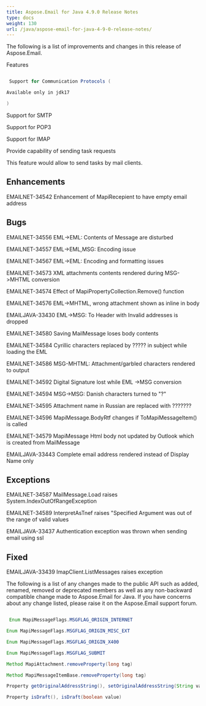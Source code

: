 ```yaml
---
title: Aspose.Email for Java 4.9.0 Release Notes
type: docs
weight: 130
url: /java/aspose-email-for-java-4-9-0-release-notes/
---
```


The following is a list of improvements and changes in this release of Aspose.Email.

Features

``` java

 Support for Communication Protocols (

Available only in jdk17

)

```

Support for SMTP

Support for POP3

Support for IMAP

Provide capability of sending task requests

This feature would allow to send tasks by mail clients.

## **Enhancements**
EMAILNET-34542 Enhancement of MapiRecepient to have empty email address
## **Bugs**
EMAILNET-34556 EML->EML: Contents of Message are disturbed

EMAILNET-34557 EML->EML,MSG: Encoding issue

EMAILNET-34567 EML->EML: Encoding and formatting issues

EMAILNET-34573 XML attachments contents rendered during MSG->MHTML conversion

EMAILNET-34574 Effect of MapiPropertyCollection.Remove() function

EMAILNET-34576 EML->MHTML, wrong attachment shown as inline in body

EMAILJAVA-33430 EML->MSG: To Header with Invalid addresses is dropped

EMAILNET-34580 Saving MailMessage loses body contents

EMAILNET-34584 Cyrillic characters replaced by ????? in subject while loading the EML

EMAILNET-34586 MSG-MHTML: Attachment/garbled characters rendered to output

EMAILNET-34592 Digital Signature lost while EML ->MSG conversion

EMAILNET-34594 MSG->MSG: Danish characters turned to "?"

EMAILNET-34595 Attachment name in Russian are replaced with ???????

EMAILNET-34596 MapiMessage.BodyRtf changes if ToMapiMessageItem() is called

EMAILNET-34579 MapiMessage Html body not updated by Outlook which is created from MailMessage

EMAILJAVA-33443 Complete email address rendered instead of Display Name only
## **Exceptions**
EMAILNET-34587 MailMessage.Load raises System.IndexOutOfRangeException

EMAILNET-34589 InterpretAsTnef raises "Specified Argument was out of the range of valid values

EMAILJAVA-33437 Authentication exception was thrown when sending email using ssl
## **Fixed**
EMAILJAVA-33439 ImapClient.ListMessages raises exception

The following is a list of any changes made to the public API such as added, renamed, removed or deprecated members as well as any non-backward compatible change made to Aspose.Email for Java. If you have concerns about any change listed, please raise it on the Aspose.Email support forum.

``` java

 Enum MapiMessageFlags.MSGFLAG_ORIGIN_INTERNET

Enum MapiMessageFlags.MSGFLAG_ORIGIN_MISC_EXT

Enum MapiMessageFlags.MSGFLAG_ORIGIN_X400

Enum MapiMessageFlags.MSGFLAG_SUBMIT

Method MapiAttachment.removeProperty(long tag)

Method MapiMessageItemBase.removeProperty(long tag)

Property getOriginalAddressString(), setOriginalAddressString(String value)

Property isDraft(), isDraft(boolean value)

```
